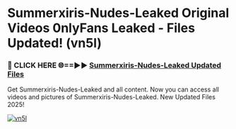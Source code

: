 # Summerxiris-Nudes-Leaked Original Videos 0nlyFans Leaked - Files Updated! (vn5l)

<h3>🔴 CLICK HERE 🌐==►► <a href="https://tinyurl.com/yc6ubb5a" rel="nofollow">Summerxiris-Nudes-Leaked Updated Files</a></h3>

Get Summerxiris-Nudes-Leaked and all content. Now you can access all videos and pictures of Summerxiris-Nudes-Leaked. New Updated Files 2025!

[![vn5l](https://i.imgur.com/7eu0CRL.gif)](https://tinyurl.com/yc6ubb5a)
